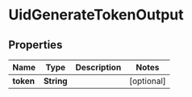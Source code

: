 

# UidGenerateTokenOutput


## Properties

Name | Type | Description | Notes
------------ | ------------- | ------------- | -------------
**token** | **String** |  |  [optional]



